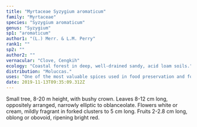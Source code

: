 ```yaml
---
title: "Myrtaceae Syzygium aromaticum"
family: "Myrtaceae"
species: "Syzygium aromaticum"
genus: "Syzygium"
sp1: "aromaticum"
author1: "(L.) Merr. & L.M. Perry"
rank1: ""
sp2: ""
author2: ""
vernacular: "Clove, Cengkih"
ecology: "Coastal forest in deep, well-drained sandy, acid loam soils."
distribution: "Moluccas."
uses: "One of the most valuable spices used in food preservation and for many medicinal purposes from historic times. The spice is from the dried unopened flowers."
date: 2019-11-13T09:35:09.312Z
---
```

Small tree, 8-20 m height, with bushy crown. Leaves 8-12 cm long, oppositely arranged, narrowly elliptic to oblanceolate. Flowers white or cream, mildly fragrant in forked clusters to 5 cm long. Fruits 2-2.8 cm long, oblong or obovoid, ripening bright red.